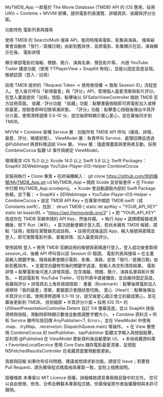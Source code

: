 MyTMDB_App
一款基於 The Movie Database (TMDB) API 的 iOS 應用，採用 UIKit + Combine + MVVM 架構，提供電影列表瀏覽、詳細資訊、收藏與評分功能。

功能特色
電影列表與搜尋

使用 TMDB 的 Search/Multi 搜尋 API，能同時搜尋電影、影集與演員。
搜尋結果會自動依「發行／首播日期」由新到舊排序，並將電影、影集顯示在前，演員顯示在後。
電影詳情

顯示單部電影的海報、標題、簡介、演員名單、預告影片等。
內嵌 YouTube Trailer 播放功能（使用 YTPlayerView + SnapKit 佈局），並能以固定高度呈現。
帳號認證（登入／註冊）

採用 TMDB 提供的「Request Token → 使用者授權 → 換取 Session ID」流程登入。
登入後可呼叫「新增最愛」與「評分」API，管理個人最愛清單與影片評分。
在登入畫面提供「註冊」按鈕，點擊後以 SFSafariViewController 開啟 TMDB 官方註冊頁面。
收藏／評分功能
「收藏」功能：點擊書籤按鈕即可將電影加入或移除最愛，按鈕會即時切換填滿狀態。
「評分」功能：點擊愛心按鈕後彈出半頁評分介面，使用滑桿選擇 0.5–10 分，提交後即時顯示實心愛心，並在幕後同步到 TMDB。

MVVM + Combine 架構
Service 層：封裝所有 TMDB API 呼叫（搜尋、詳情、最愛、評分、帳號狀態）。
ViewModel 層：負責呼叫 Service、處理回傳並透過 @Published 將資料推送給 View 層。
View 層：僅處理畫面與使用者互動，採用 CombineCocoa 監聽 UI 事件與綁定 ViewModel。

環境需求
iOS 15.0 以上
Xcode 14.0 以上
Swift 5.6 以上
Swift Packages：
SnapKit
SDWebImage
YouTube-Player-iOS-Helper
CombineCocoa

安裝與執行
•	Clone 專案
•	在終端機輸入：
git clone https://github.com/你的帳號/MyTMDB_App.git cd MyTMDB_App 
• 開啟 Xcode 並安裝套件 
• 在 Finder 中打開 MyTMDB_App.xcodeproj。 
• Xcode 會自動讀取內部的 Swift Package 依賴，並下載： 
  • SnapKit 
  • SDWebImage 
  • YouTube-Player-iOS-Helper 
  • CombineCocoa 
• 設定 TMDB API Key 
• 在專案中開啟 TMDB.swift（或 Constants.swift），找到： 
  struct TMDB {
  static let apiKey = "YOUR_API_KEY" static 
  let baseURL = "https://api.themoviedb.org/3" 
  } 
• 把 "YOUR_API_KEY" 改成你在 TMDB 官網申請的 API Key，然後存檔。 
• 執行 App • 選擇模擬器或真機後，按下 Run（⌘R）。 
• 首次啟動會顯示登入頁，若尚未擁有 TMDB 帳號，請點「註冊」按鈕在瀏覽器完成註冊。 
• 註冊完成後返回 App，輸入帳號與密碼並登入，即可瀏覽電影列表、查看詳情、加入最愛與評分。

使用說明
登入 
• 使用 TMDB 官網註冊的帳號與密碼進行登入，登入成功後會取得 session_id，後續 API 呼叫皆以該 Session ID 驗證。
電影列表與搜尋 
• 在主畫面輸入關鍵字後，搜尋結果會顯示電影、影集、演員，並依「發行／首播日期」由新到舊排序。 
• 支援空白鍵修剪後的關鍵字過濾，若輸入為空則清除結果。
電影詳情 • 點擊電影後可進入詳情頁面，包含海報、標題、簡介、演員名單與影片預告。 
• 若該電影有 YouTube Trailer，可在列表中直接播放，並且維持固定高度。
收藏與評分 
• 詳情頁右上角有兩個按鈕：
書籤（Bookmark）：點擊後將電影加入或移除「我的最愛」清單，書籤圖示會隨狀態切換。
愛心（Heart）：點擊後彈出半頁評分介面，使用滑桿選擇 0.5–10 分，提交後愛心圖示會立刻變成實心，並在幕後更新到 TMDB。
技術細節
• 半頁評分介面 • 採用 iOS 15+ 的 UISheetPresentationController.Detent 自訂 1/4 螢幕高度，並以 SnapKit 排版滑桿與按鈕，滑動時即時顯示數值並動態調整字體大小。 • Combine 資料流 • 所有 Service 層呼叫皆回傳 AnyPublisher<T, Error>，並在 ViewModel 中使用 .map、.tryMap、.receive(on: DispatchQueue.main) 等操作。 • 在 View 層使用 CombineCocoa 的 textPublisher、tapPublisher 監聽文字輸入與按鈕點擊，並利用 @Published 在 ViewModel 更新資料後自動更新 UI。 • 本地收藏資料庫 • FavoritesLocalService 使用 Core Data 儲存電影最愛清單，並搭配 NSFetchedResultsController 在收藏頁面實現動態更新。

貢獻與回報
如果你有任何問題、建議或想請求新功能，請提交 Issue；若要發 Pull Request，請先確保程式碼風格與專案一致，並附上相應說明。

授權條款
本專案以 MIT Licence 授權，詳細條款請見專案根目錄中的文件。
您可以自由使用、修改、合佈及轉載本專案程式碼，但需保留原作者版權聲明與本許可聲明。
